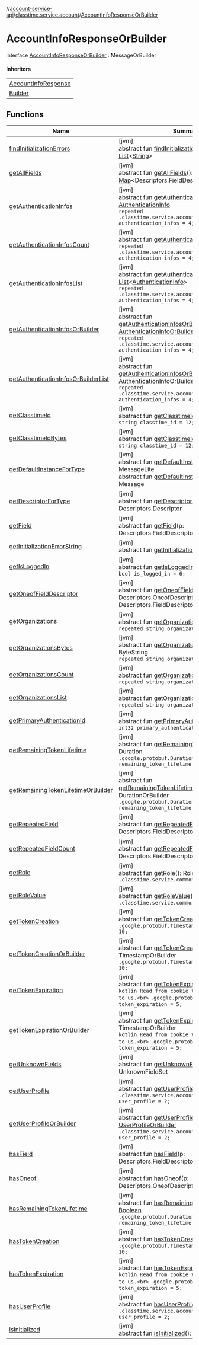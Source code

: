 //[account-service-api](../../../index.md)/[classtime.service.account](../index.md)/[AccountInfoResponseOrBuilder](index.md)

# AccountInfoResponseOrBuilder

interface [AccountInfoResponseOrBuilder](index.md) : MessageOrBuilder

#### Inheritors

| |
|---|
| [AccountInfoResponse](../-account-info-response/index.md) |
| [Builder](../-account-info-response/-builder/index.md) |

## Functions

| Name | Summary |
|---|---|
| [findInitializationErrors](../../classtime.service.account.event/-signup-event-or-builder/index.md#1227463831%2FFunctions%2F1931141392) | [jvm]<br>abstract fun [findInitializationErrors](../../classtime.service.account.event/-signup-event-or-builder/index.md#1227463831%2FFunctions%2F1931141392)(): [List](https://docs.oracle.com/javase/8/docs/api/java/util/List.html)&lt;[String](https://docs.oracle.com/javase/8/docs/api/java/lang/String.html)&gt; |
| [getAllFields](../../classtime.service.account.event/-signup-event-or-builder/index.md#-1735213033%2FFunctions%2F1931141392) | [jvm]<br>abstract fun [getAllFields](../../classtime.service.account.event/-signup-event-or-builder/index.md#-1735213033%2FFunctions%2F1931141392)(): [Map](https://docs.oracle.com/javase/8/docs/api/java/util/Map.html)&lt;Descriptors.FieldDescriptor, [Any](https://kotlinlang.org/api/latest/jvm/stdlib/kotlin/-any/index.html)&gt; |
| [getAuthenticationInfos](get-authentication-infos.md) | [jvm]<br>abstract fun [getAuthenticationInfos](get-authentication-infos.md)(index: [Int](https://kotlinlang.org/api/latest/jvm/stdlib/kotlin/-int/index.html)): [AuthenticationInfo](../-authentication-info/index.md)<br>`repeated .classtime.service.account.AuthenticationInfo authentication_infos = 4;` |
| [getAuthenticationInfosCount](get-authentication-infos-count.md) | [jvm]<br>abstract fun [getAuthenticationInfosCount](get-authentication-infos-count.md)(): [Int](https://kotlinlang.org/api/latest/jvm/stdlib/kotlin/-int/index.html)<br>`repeated .classtime.service.account.AuthenticationInfo authentication_infos = 4;` |
| [getAuthenticationInfosList](get-authentication-infos-list.md) | [jvm]<br>abstract fun [getAuthenticationInfosList](get-authentication-infos-list.md)(): [List](https://docs.oracle.com/javase/8/docs/api/java/util/List.html)&lt;[AuthenticationInfo](../-authentication-info/index.md)&gt;<br>`repeated .classtime.service.account.AuthenticationInfo authentication_infos = 4;` |
| [getAuthenticationInfosOrBuilder](get-authentication-infos-or-builder.md) | [jvm]<br>abstract fun [getAuthenticationInfosOrBuilder](get-authentication-infos-or-builder.md)(index: [Int](https://kotlinlang.org/api/latest/jvm/stdlib/kotlin/-int/index.html)): [AuthenticationInfoOrBuilder](../-authentication-info-or-builder/index.md)<br>`repeated .classtime.service.account.AuthenticationInfo authentication_infos = 4;` |
| [getAuthenticationInfosOrBuilderList](get-authentication-infos-or-builder-list.md) | [jvm]<br>abstract fun [getAuthenticationInfosOrBuilderList](get-authentication-infos-or-builder-list.md)(): [List](https://docs.oracle.com/javase/8/docs/api/java/util/List.html)&lt;out [AuthenticationInfoOrBuilder](../-authentication-info-or-builder/index.md)&gt;<br>`repeated .classtime.service.account.AuthenticationInfo authentication_infos = 4;` |
| [getClasstimeId](get-classtime-id.md) | [jvm]<br>abstract fun [getClasstimeId](get-classtime-id.md)(): [String](https://docs.oracle.com/javase/8/docs/api/java/lang/String.html)<br>`string classtime_id = 12;` |
| [getClasstimeIdBytes](get-classtime-id-bytes.md) | [jvm]<br>abstract fun [getClasstimeIdBytes](get-classtime-id-bytes.md)(): ByteString<br>`string classtime_id = 12;` |
| [getDefaultInstanceForType](../../classtime.service.account.event/-password-reset-event/-builder/index.md#-889905270%2FFunctions%2F1931141392) | [jvm]<br>abstract fun [getDefaultInstanceForType](../../classtime.service.account.event/-password-reset-event/-builder/index.md#-889905270%2FFunctions%2F1931141392)(): MessageLite<br>abstract fun [getDefaultInstanceForType](../../classtime.service.account.event/-signup-event-or-builder/index.md#1172508988%2FFunctions%2F1931141392)(): Message |
| [getDescriptorForType](../../classtime.service.account.event/-signup-event-or-builder/index.md#-2023656483%2FFunctions%2F1931141392) | [jvm]<br>abstract fun [getDescriptorForType](../../classtime.service.account.event/-signup-event-or-builder/index.md#-2023656483%2FFunctions%2F1931141392)(): Descriptors.Descriptor |
| [getField](../../classtime.service.account.event/-signup-event-or-builder/index.md#-728711289%2FFunctions%2F1931141392) | [jvm]<br>abstract fun [getField](../../classtime.service.account.event/-signup-event-or-builder/index.md#-728711289%2FFunctions%2F1931141392)(p: Descriptors.FieldDescriptor): [Any](https://kotlinlang.org/api/latest/jvm/stdlib/kotlin/-any/index.html) |
| [getInitializationErrorString](../../classtime.service.account.event/-signup-event-or-builder/index.md#-106143432%2FFunctions%2F1931141392) | [jvm]<br>abstract fun [getInitializationErrorString](../../classtime.service.account.event/-signup-event-or-builder/index.md#-106143432%2FFunctions%2F1931141392)(): [String](https://docs.oracle.com/javase/8/docs/api/java/lang/String.html) |
| [getIsLoggedIn](get-is-logged-in.md) | [jvm]<br>abstract fun [getIsLoggedIn](get-is-logged-in.md)(): [Boolean](https://kotlinlang.org/api/latest/jvm/stdlib/kotlin/-boolean/index.html)<br>`bool is_logged_in = 6;` |
| [getOneofFieldDescriptor](../../classtime.service.account.event/-signup-event-or-builder/index.md#1767160798%2FFunctions%2F1931141392) | [jvm]<br>abstract fun [getOneofFieldDescriptor](../../classtime.service.account.event/-signup-event-or-builder/index.md#1767160798%2FFunctions%2F1931141392)(p: Descriptors.OneofDescriptor): Descriptors.FieldDescriptor |
| [getOrganizations](get-organizations.md) | [jvm]<br>abstract fun [getOrganizations](get-organizations.md)(index: [Int](https://kotlinlang.org/api/latest/jvm/stdlib/kotlin/-int/index.html)): [String](https://docs.oracle.com/javase/8/docs/api/java/lang/String.html)<br>`repeated string organizations = 13;` |
| [getOrganizationsBytes](get-organizations-bytes.md) | [jvm]<br>abstract fun [getOrganizationsBytes](get-organizations-bytes.md)(index: [Int](https://kotlinlang.org/api/latest/jvm/stdlib/kotlin/-int/index.html)): ByteString<br>`repeated string organizations = 13;` |
| [getOrganizationsCount](get-organizations-count.md) | [jvm]<br>abstract fun [getOrganizationsCount](get-organizations-count.md)(): [Int](https://kotlinlang.org/api/latest/jvm/stdlib/kotlin/-int/index.html)<br>`repeated string organizations = 13;` |
| [getOrganizationsList](get-organizations-list.md) | [jvm]<br>abstract fun [getOrganizationsList](get-organizations-list.md)(): [List](https://docs.oracle.com/javase/8/docs/api/java/util/List.html)&lt;[String](https://docs.oracle.com/javase/8/docs/api/java/lang/String.html)&gt;<br>`repeated string organizations = 13;` |
| [getPrimaryAuthenticationId](get-primary-authentication-id.md) | [jvm]<br>abstract fun [getPrimaryAuthenticationId](get-primary-authentication-id.md)(): [Int](https://kotlinlang.org/api/latest/jvm/stdlib/kotlin/-int/index.html)<br>`int32 primary_authentication_id = 9;` |
| [getRemainingTokenLifetime](get-remaining-token-lifetime.md) | [jvm]<br>abstract fun [getRemainingTokenLifetime](get-remaining-token-lifetime.md)(): Duration<br>`.google.protobuf.Duration remaining_token_lifetime = 11;` |
| [getRemainingTokenLifetimeOrBuilder](get-remaining-token-lifetime-or-builder.md) | [jvm]<br>abstract fun [getRemainingTokenLifetimeOrBuilder](get-remaining-token-lifetime-or-builder.md)(): DurationOrBuilder<br>`.google.protobuf.Duration remaining_token_lifetime = 11;` |
| [getRepeatedField](../../classtime.service.account.event/-signup-event-or-builder/index.md#1425494465%2FFunctions%2F1931141392) | [jvm]<br>abstract fun [getRepeatedField](../../classtime.service.account.event/-signup-event-or-builder/index.md#1425494465%2FFunctions%2F1931141392)(p: Descriptors.FieldDescriptor, p1: [Int](https://kotlinlang.org/api/latest/jvm/stdlib/kotlin/-int/index.html)): [Any](https://kotlinlang.org/api/latest/jvm/stdlib/kotlin/-any/index.html) |
| [getRepeatedFieldCount](../../classtime.service.account.event/-signup-event-or-builder/index.md#-950528252%2FFunctions%2F1931141392) | [jvm]<br>abstract fun [getRepeatedFieldCount](../../classtime.service.account.event/-signup-event-or-builder/index.md#-950528252%2FFunctions%2F1931141392)(p: Descriptors.FieldDescriptor): [Int](https://kotlinlang.org/api/latest/jvm/stdlib/kotlin/-int/index.html) |
| [getRole](get-role.md) | [jvm]<br>abstract fun [getRole](get-role.md)(): Role<br>`.classtime.service.common.Role role = 7;` |
| [getRoleValue](get-role-value.md) | [jvm]<br>abstract fun [getRoleValue](get-role-value.md)(): [Int](https://kotlinlang.org/api/latest/jvm/stdlib/kotlin/-int/index.html)<br>`.classtime.service.common.Role role = 7;` |
| [getTokenCreation](get-token-creation.md) | [jvm]<br>abstract fun [getTokenCreation](get-token-creation.md)(): Timestamp<br>`.google.protobuf.Timestamp token_creation = 10;` |
| [getTokenCreationOrBuilder](get-token-creation-or-builder.md) | [jvm]<br>abstract fun [getTokenCreationOrBuilder](get-token-creation-or-builder.md)(): TimestampOrBuilder<br>`.google.protobuf.Timestamp token_creation = 10;` |
| [getTokenExpiration](get-token-expiration.md) | [jvm]<br>abstract fun [getTokenExpiration](get-token-expiration.md)(): Timestamp<br>```kotlin Read from cookie that the user sends to us.<br>``` `.google.protobuf.Timestamp token_expiration = 5;` |
| [getTokenExpirationOrBuilder](get-token-expiration-or-builder.md) | [jvm]<br>abstract fun [getTokenExpirationOrBuilder](get-token-expiration-or-builder.md)(): TimestampOrBuilder<br>```kotlin Read from cookie that the user sends to us.<br>``` `.google.protobuf.Timestamp token_expiration = 5;` |
| [getUnknownFields](../../classtime.service.account.event/-signup-event-or-builder/index.md#-1388384690%2FFunctions%2F1931141392) | [jvm]<br>abstract fun [getUnknownFields](../../classtime.service.account.event/-signup-event-or-builder/index.md#-1388384690%2FFunctions%2F1931141392)(): UnknownFieldSet |
| [getUserProfile](get-user-profile.md) | [jvm]<br>abstract fun [getUserProfile](get-user-profile.md)(): [UserProfile](../-user-profile/index.md)<br>`.classtime.service.account.UserProfile user_profile = 2;` |
| [getUserProfileOrBuilder](get-user-profile-or-builder.md) | [jvm]<br>abstract fun [getUserProfileOrBuilder](get-user-profile-or-builder.md)(): [UserProfileOrBuilder](../-user-profile-or-builder/index.md)<br>`.classtime.service.account.UserProfile user_profile = 2;` |
| [hasField](../../classtime.service.account.event/-signup-event-or-builder/index.md#2095008451%2FFunctions%2F1931141392) | [jvm]<br>abstract fun [hasField](../../classtime.service.account.event/-signup-event-or-builder/index.md#2095008451%2FFunctions%2F1931141392)(p: Descriptors.FieldDescriptor): [Boolean](https://kotlinlang.org/api/latest/jvm/stdlib/kotlin/-boolean/index.html) |
| [hasOneof](../../classtime.service.account.event/-signup-event-or-builder/index.md#687391779%2FFunctions%2F1931141392) | [jvm]<br>abstract fun [hasOneof](../../classtime.service.account.event/-signup-event-or-builder/index.md#687391779%2FFunctions%2F1931141392)(p: Descriptors.OneofDescriptor): [Boolean](https://kotlinlang.org/api/latest/jvm/stdlib/kotlin/-boolean/index.html) |
| [hasRemainingTokenLifetime](has-remaining-token-lifetime.md) | [jvm]<br>abstract fun [hasRemainingTokenLifetime](has-remaining-token-lifetime.md)(): [Boolean](https://kotlinlang.org/api/latest/jvm/stdlib/kotlin/-boolean/index.html)<br>`.google.protobuf.Duration remaining_token_lifetime = 11;` |
| [hasTokenCreation](has-token-creation.md) | [jvm]<br>abstract fun [hasTokenCreation](has-token-creation.md)(): [Boolean](https://kotlinlang.org/api/latest/jvm/stdlib/kotlin/-boolean/index.html)<br>`.google.protobuf.Timestamp token_creation = 10;` |
| [hasTokenExpiration](has-token-expiration.md) | [jvm]<br>abstract fun [hasTokenExpiration](has-token-expiration.md)(): [Boolean](https://kotlinlang.org/api/latest/jvm/stdlib/kotlin/-boolean/index.html)<br>```kotlin Read from cookie that the user sends to us.<br>``` `.google.protobuf.Timestamp token_expiration = 5;` |
| [hasUserProfile](has-user-profile.md) | [jvm]<br>abstract fun [hasUserProfile](has-user-profile.md)(): [Boolean](https://kotlinlang.org/api/latest/jvm/stdlib/kotlin/-boolean/index.html)<br>`.classtime.service.account.UserProfile user_profile = 2;` |
| [isInitialized](../../classtime.service.account.event/-signup-event-or-builder/index.md#-786502173%2FFunctions%2F1931141392) | [jvm]<br>abstract fun [isInitialized](../../classtime.service.account.event/-signup-event-or-builder/index.md#-786502173%2FFunctions%2F1931141392)(): [Boolean](https://kotlinlang.org/api/latest/jvm/stdlib/kotlin/-boolean/index.html) |
